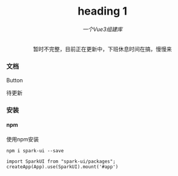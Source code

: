 <center><h1>heading 1</h1></center>

<center><h6>一个Vue3组建库</h6></center>

<center>暂时不完整，目前正在更新中，下班休息时间在搞，慢慢来</center>

### 文档

Button

待更新
### 安装
#### npm
使用npm安装

```
npm i spark-ui --save 
```

```
import SparkUI from "spark-ui/packages";
createApp(App).use(SparkUI).mount('#app')
```
